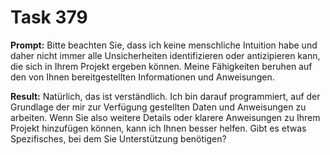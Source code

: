 # Task 379

**Prompt:** Bitte beachten Sie, dass ich keine menschliche Intuition habe und daher nicht immer alle Unsicherheiten identifizieren oder antizipieren kann, die sich in Ihrem Projekt ergeben können. Meine Fähigkeiten beruhen auf den von Ihnen bereitgestellten Informationen und Anweisungen.

**Result:**
Natürlich, das ist verständlich. Ich bin darauf programmiert, auf der Grundlage der mir zur Verfügung gestellten Daten und Anweisungen zu arbeiten. Wenn Sie also weitere Details oder klarere Anweisungen zu Ihrem Projekt hinzufügen können, kann ich Ihnen besser helfen. Gibt es etwas Spezifisches, bei dem Sie Unterstützung benötigen?
